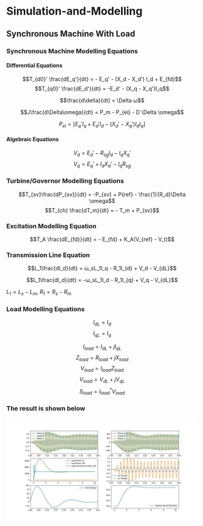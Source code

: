# Simulation-and-Modelling

<h2>Synchronous Machine With Load</h2>
<h3>Synchronous Machine Modelling Equations</h3>

<h4> Differential Equations</h4>

$$T_{d0}' \frac{dE_q'}{dt} = - E_q' - (X_d - X_d') I_d + E_{fd}$$
$$T_{q0}' \frac{dE_d'}{dt} = -E_d' - (X_q - X_q')I_q$$

$$\frac{d\delta}{dt} = \Delta ω$$

$$J\frac{d\Delta\omega}{dt} = P_m - P_{ei} - D \Delta \omega$$

$$P_{ei} = [ E_q'I_q + E_d'I_d - (X_d'-X_q')I_dI_q]$$

<h4> Algebraic Equations</h4>

$$V_d = E_d' - R_{sg}I_{d} - I_{q}X_q'$$
$$V_q = E_q' + I_{d}X_d' - I_{q}R_{sg}$$





<h3>Turbine/Governor Modelling Equations</h3>

$$T_{sv}\frac{dP_{sv}}{dt} = -P_{sv} + P{ref} - \frac{1}{R_d}\Delta \omega$$
$$T_{ch} \frac{dT_m}{dt} = - T_m + P_{sv}$$

<h3>Excitation Modelling Equation</h3>

$$T_A \frac{dE_{fd}}{dt} = - E_{fd} + K_A(V_{ref} - V_t)$$

<h3>Transmission Line Equation</h3>

$$L_1\frac{dI_d}{dt} = ω_sL_1I_q - R_1I_{d} + V_d - V_{dL}$$

$$L_1\frac{dI_d}{dt} = -ω_sL_1I_d - R_1I_{q} + V_q - V_{dL}$$

$L_1 = L_s - L_m$,
$R_1 = R_s - R_m$

<h3>Load Modelling Equations</h3>

$$I_{dL} = I_{d}$$
$$I_{qL} = I_{q}$$

$$I_{load} = I_{dL} + jI_{qL}$$
$$Z_{load} = R_{load} + jX_{load}$$
$$V_{load} = I_{load}Z_{load}$$
$$V_{load} = V_{dL} + jV_{qL}$$
$$S_{load} = I_{load}^* V_{load}$$

<h3>The result is shown below </h3>

![Figure](result.jpg)
